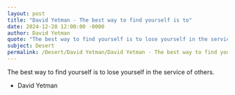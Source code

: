 ```yaml
---
layout: post
title: "David Yetman - The best way to find yourself is to"
date: 2024-12-28 12:00:00 -0000
author: David Yetman
quote: "The best way to find yourself is to lose yourself in the service of others."
subject: Desert
permalink: /Desert/David Yetman/David Yetman - The best way to find yourself is to
---
```


The best way to find yourself is to lose yourself in the service of others.

- David Yetman
